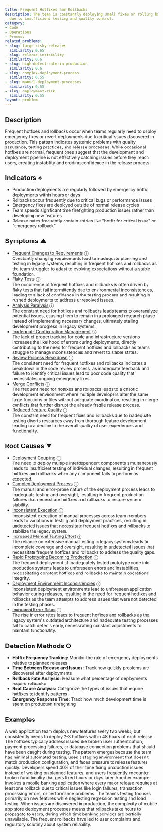```yaml
---
title: Frequent Hotfixes and Rollbacks
description: The team is constantly deploying small fixes or rolling back releases
  due to insufficient testing and quality control.
category:
- Code
- Operations
- Process
related_problems:
- slug: large-risky-releases
  similarity: 0.65
- slug: release-instability
  similarity: 0.6
- slug: high-defect-rate-in-production
  similarity: 0.6
- slug: complex-deployment-process
  similarity: 0.55
- slug: manual-deployment-processes
  similarity: 0.55
- slug: deployment-risk
  similarity: 0.55
layout: problem
---
```


## Description

Frequent hotfixes and rollbacks occur when teams regularly need to deploy emergency fixes or revert deployments due to critical issues discovered in production. This pattern indicates systemic problems with quality assurance, testing practices, and release processes. While occasional hotfixes are normal, frequent ones suggest that the development and deployment pipeline is not effectively catching issues before they reach users, creating instability and eroding confidence in the release process.

## Indicators ⟡
- Production deployments are regularly followed by emergency hotfix deployments within hours or days
- Rollbacks occur frequently due to critical bugs or performance issues
- Emergency fixes are deployed outside of normal release cycles
- Team spends significant time firefighting production issues rather than developing new features
- Release notes frequently contain entries like "hotfix for critical issue" or "emergency rollback"

## Symptoms ▲
- [Frequent Changes to Requirements](frequent-changes-to-requirements.md) <span class="info-tooltip" title="Confidence: 0.549, Strength: 0.759">ⓘ</span>
<br/>  Constantly changing requirements lead to inadequate planning and testing in legacy systems, resulting in frequent hotfixes and rollbacks as the team struggles to adapt to evolving expectations without a stable foundation.
- [Flaky Tests](flaky-tests.md) <span class="info-tooltip" title="Confidence: 0.533, Strength: 0.837">ⓘ</span>
<br/>  The occurrence of frequent hotfixes and rollbacks is often driven by flaky tests that fail intermittently due to environmental inconsistencies, leading to a lack of confidence in the testing process and resulting in rushed deployments to address unresolved issues.
- [Analysis Paralysis](analysis-paralysis.md) <span class="info-tooltip" title="Confidence: 0.388, Strength: 0.731">ⓘ</span>
<br/>  The constant need for hotfixes and rollbacks leads teams to overanalyze potential issues, causing them to remain in a prolonged research phase instead of implementing necessary changes, ultimately stalling development progress in legacy systems.
- [Inadequate Configuration Management](inadequate-configuration-management.md) <span class="info-tooltip" title="Confidence: 0.344, Strength: 0.778">ⓘ</span>
<br/>  The lack of proper tracking for code and infrastructure versions increases the likelihood of errors during deployments, directly contributing to the need for frequent hotfixes and rollbacks as teams struggle to manage inconsistencies and revert to stable states.
- [Review Process Breakdown](review-process-breakdown.md) <span class="info-tooltip" title="Confidence: 0.328, Strength: 0.582">ⓘ</span>
<br/>  The consistent need for frequent hotfixes and rollbacks indicates a breakdown in the code review process, as inadequate feedback and failure to identify critical issues lead to poor code quality that necessitates ongoing emergency fixes.
- [Merge Conflicts](merge-conflicts.md) <span class="info-tooltip" title="Confidence: 0.315, Strength: 0.647">ⓘ</span>
<br/>  The frequent need for hotfixes and rollbacks leads to a chaotic development environment where multiple developers alter the same large functions or files without adequate coordination, resulting in merge conflicts that further disrupt the already fragile release process.
- [Reduced Feature Quality](reduced-feature-quality.md) <span class="info-tooltip" title="Confidence: 0.302, Strength: 0.746">ⓘ</span>
<br/>  The constant need for frequent fixes and rollbacks due to inadequate testing diverts resources away from thorough feature development, leading to a decline in the overall quality of user experiences and functionality.

## Root Causes ▼
- [Deployment Coupling](deployment-coupling.md) <span class="info-tooltip" title="Confidence: 0.413, Strength: 0.814">ⓘ</span>
<br/>  The need to deploy multiple interdependent components simultaneously leads to insufficient testing of individual changes, resulting in frequent hotfixes and rollbacks when any component fails to perform as expected.
- [Complex Deployment Process](complex-deployment-process.md) <span class="info-tooltip" title="Confidence: 0.389, Strength: 0.750">ⓘ</span>
<br/>  The manual and error-prone nature of the deployment process leads to inadequate testing and oversight, resulting in frequent production failures that necessitate hotfixes and rollbacks to restore system stability.
- [Inconsistent Execution](inconsistent-execution.md) <span class="info-tooltip" title="Confidence: 0.368, Strength: 0.691">ⓘ</span>
<br/>  Inconsistent execution of manual processes across team members leads to variations in testing and deployment practices, resulting in undetected issues that necessitate frequent hotfixes and rollbacks to stabilize the legacy system.
- [Increased Manual Testing Effort](increased-manual-testing-effort.md) <span class="info-tooltip" title="Confidence: 0.358, Strength: 0.784">ⓘ</span>
<br/>  The reliance on extensive manual testing in legacy systems leads to incomplete coverage and oversight, resulting in undetected issues that necessitate frequent hotfixes and rollbacks to address the quality gaps.
- [Rapid Prototyping Becoming Production](rapid-prototyping-becoming-production.md) <span class="info-tooltip" title="Confidence: 0.355, Strength: 0.709">ⓘ</span>
<br/>  The frequent deployment of inadequately tested prototype code into production systems leads to unforeseen errors and instabilities, necessitating constant hotfixes and rollbacks to maintain operational integrity.
- [Deployment Environment Inconsistencies](deployment-environment-inconsistencies.md) <span class="info-tooltip" title="Confidence: 0.321, Strength: 0.653">ⓘ</span>
<br/>  Inconsistent deployment environments lead to unforeseen application behavior during releases, resulting in the need for frequent hotfixes and rollbacks as the team attempts to address issues that were not detected in the testing phases.
- [Increased Error Rates](increased-error-rates.md) <span class="info-tooltip" title="Confidence: 0.302, Strength: 0.673">ⓘ</span>
<br/>  The rise in error rates leads to frequent hotfixes and rollbacks as the legacy system's outdated architecture and inadequate testing processes fail to catch defects early, necessitating constant adjustments to maintain functionality.

## Detection Methods ○
- **Hotfix Frequency Tracking:** Monitor the rate of emergency deployments relative to planned releases
- **Time Between Release and Issues:** Track how quickly problems are discovered after deployments
- **Rollback Rate Analysis:** Measure what percentage of deployments require rollbacks
- **Root Cause Analysis:** Categorize the types of issues that require hotfixes to identify patterns
- **Emergency Response Time:** Track how much development time is spent on production firefighting

## Examples

A web application team deploys new features every two weeks, but consistently needs to deploy 2-3 hotfixes within 48 hours of each release. The hotfixes typically address issues like broken user authentication, payment processing failures, or database connection problems that should have been caught during testing. The pattern emerges because the team has minimal automated testing, uses a staging environment that doesn't match production configuration, and faces pressure to release features quickly. Developers spend 40% of their time fixing production issues instead of working on planned features, and users frequently encounter broken functionality that gets fixed hours or days later. Another example involves a mobile banking application where every major release requires at least one rollback due to critical issues like login failures, transaction processing errors, or performance problems. The team's testing focuses primarily on new features while neglecting regression testing and load testing. When issues are discovered in production, the complexity of mobile app store deployment processes means that rollbacks take hours to propagate to users, during which time banking services are partially unavailable. The frequent rollbacks have led to user complaints and regulatory scrutiny about system reliability.

